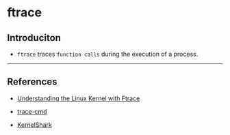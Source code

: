 # ftrace

## Introduciton

* `ftrace` traces `function calls` during the execution of a process.

---

## References

* [Understanding the Linux Kernel with Ftrace](https://www.youtube.com/watch?v=2ff-7UTg5rE)

* [trace-cmd](https://git.kernel.org/pub/scm/utils/trace-cmd/trace-cmd.git/about/)

* [KernelShark](https://kernelshark.org/Documentation.html)